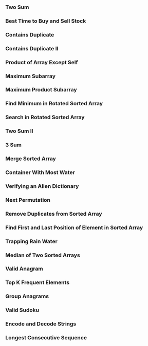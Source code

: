 ### Two Sum
### Best Time to Buy and Sell Stock
### Contains Duplicate
### Contains Duplicate II
### Product of Array Except Self
### Maximum Subarray
### Maximum Product Subarray
### Find Minimum in Rotated Sorted Array
### Search in Rotated Sorted Array
### Two Sum II
### 3 Sum
### Merge Sorted Array
### Container With Most Water
### Verifying an Alien Dictionary
### Next Permutation
### Remove Duplicates from Sorted Array
### Find First and Last Position of Element in Sorted Array
### Trapping Rain Water
### Median of Two Sorted Arrays
### Valid Anagram
### Top K Frequent Elements
### Group Anagrams
### Valid Sudoku
### Encode and Decode Strings
### Longest Consecutive Sequence
